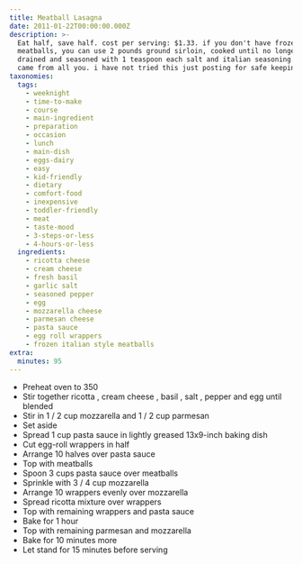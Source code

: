 ```yaml
---
title: Meatball Lasagna
date: 2011-01-22T00:00:00.000Z
description: >-
  Eat half, save half. cost per serving: $1.33. if you don't have frozen
  meatballs, you can use 2 pounds ground sirloin, cooked until no longer pink,
  drained and seasoned with 1 teaspoon each salt and italian seasoning. this
  came from all you. i have not tried this just posting for safe keeping.
taxonomies:
  tags:
    - weeknight
    - time-to-make
    - course
    - main-ingredient
    - preparation
    - occasion
    - lunch
    - main-dish
    - eggs-dairy
    - easy
    - kid-friendly
    - dietary
    - comfort-food
    - inexpensive
    - toddler-friendly
    - meat
    - taste-mood
    - 3-steps-or-less
    - 4-hours-or-less
  ingredients:
    - ricotta cheese
    - cream cheese
    - fresh basil
    - garlic salt
    - seasoned pepper
    - egg
    - mozzarella cheese
    - parmesan cheese
    - pasta sauce
    - egg roll wrappers
    - frozen italian style meatballs
extra:
  minutes: 95
---
```

 - Preheat oven to 350
 - Stir together ricotta , cream cheese , basil , salt , pepper and egg until blended
 - Stir in 1 / 2 cup mozzarella and 1 / 2 cup parmesan
 - Set aside
 - Spread 1 cup pasta sauce in lightly greased 13x9-inch baking dish
 - Cut egg-roll wrappers in half
 - Arrange 10 halves over pasta sauce
 - Top with meatballs
 - Spoon 3 cups pasta sauce over meatballs
 - Sprinkle with 3 / 4 cup mozzarella
 - Arrange 10 wrappers evenly over mozzarella
 - Spread ricotta mixture over wrappers
 - Top with remaining wrappers and pasta sauce
 - Bake for 1 hour
 - Top with remaining parmesan and mozzarella
 - Bake for 10 minutes more
 - Let stand for 15 minutes before serving
